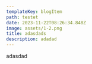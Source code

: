 ```yaml
---
templateKey: blogItem
path: testet
date: 2023-11-22T08:26:34.848Z
image: assets/1-2.png
title: adasdads
description: adadad
---
```

a﻿dasdad